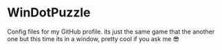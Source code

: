 # WinDotPuzzle
Config files for my GitHub profile.
its just the same game that the another one but this time its in a window, pretty cool if you ask me 😎
